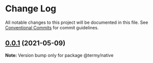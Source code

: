 # Change Log

All notable changes to this project will be documented in this file.
See [Conventional Commits](https://conventionalcommits.org) for commit guidelines.

## [0.0.1](https://github.com/termyapp/Termy/compare/v0.3.0...v0.0.1) (2021-05-09)

**Note:** Version bump only for package @termy/native
